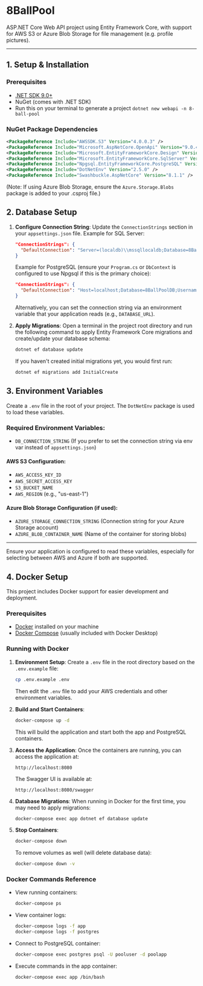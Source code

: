 # 8BallPool

ASP.NET Core Web API project using Entity Framework Core, with support for AWS S3 or Azure Blob Storage for file management (e.g. profile pictures).

---

## 1. Setup & Installation

### Prerequisites

- [.NET SDK 9.0+](https://dotnet.microsoft.com/download)
- NuGet (comes with .NET SDK)
- Run this on your terminal to generate a project `dotnet new webapi -n 8-ball-pool`

### NuGet Package Dependencies

```xml
<PackageReference Include="AWSSDK.S3" Version="4.0.0.3" />
<PackageReference Include="Microsoft.AspNetCore.OpenApi" Version="9.0.4" />
<PackageReference Include="Microsoft.EntityFrameworkCore.Design" Version="9.0.4" />
<PackageReference Include="Microsoft.EntityFrameworkCore.SqlServer" Version="9.0.4" />
<PackageReference Include="Npgsql.EntityFrameworkCore.PostgreSQL" Version="9.0.4" />
<PackageReference Include="DotNetEnv" Version="2.5.0" />
<PackageReference Include="Swashbuckle.AspNetCore" Version="8.1.1" />
```
(Note: If using Azure Blob Storage, ensure the `Azure.Storage.Blobs` package is added to your .csproj file.)

## 2. Database Setup

1.  **Configure Connection String**:
    Update the `ConnectionStrings` section in your `appsettings.json` file.
    Example for SQL Server:
    ```json
    "ConnectionStrings": {
      "DefaultConnection": "Server=(localdb)\\mssqllocaldb;Database=8BallPoolDB;Trusted_Connection=True;MultipleActiveResultSets=true"
    }
    ```
    Example for PostgreSQL (ensure your `Program.cs` or `DbContext` is configured to use Npgsql if this is the primary choice):
    ```json
    "ConnectionStrings": {
      "DefaultConnection": "Host=localhost;Database=8BallPoolDB;Username=youruser;Password=yourpassword"
    }
    ```
    Alternatively, you can set the connection string via an environment variable that your application reads (e.g., `DATABASE_URL`).

2.  **Apply Migrations**:
    Open a terminal in the project root directory and run the following command to apply Entity Framework Core migrations and create/update your database schema:
    ```bash
    dotnet ef database update
    ```
    If you haven't created initial migrations yet, you would first run:
    ```bash
    dotnet ef migrations add InitialCreate
    ```

## 3. Environment Variables
Create a `.env` file in the root of your project. The `DotNetEnv` package is used to load these variables.

### Required Environment Variables:

-   `DB_CONNECTION_STRING` (If you prefer to set the connection string via env var instead of `appsettings.json`)

#### AWS S3 Configuration:
-   `AWS_ACCESS_KEY_ID`
-   `AWS_SECRET_ACCESS_KEY`
-   `S3_BUCKET_NAME`
-   `AWS_REGION` (e.g., "us-east-1")

#### Azure Blob Storage Configuration (if used):
-   `AZURE_STORAGE_CONNECTION_STRING` (Connection string for your Azure Storage account)
-   `AZURE_BLOB_CONTAINER_NAME` (Name of the container for storing blobs)

---
Ensure your application is configured to read these variables, especially for selecting between AWS and Azure if both are supported.

## 4. Docker Setup

This project includes Docker support for easier development and deployment.

### Prerequisites
- [Docker](https://www.docker.com/get-started) installed on your machine
- [Docker Compose](https://docs.docker.com/compose/install/) (usually included with Docker Desktop)

### Running with Docker

1. **Environment Setup**:
   Create a `.env` file in the root directory based on the `.env.example` file:
   ```bash
   cp .env.example .env
   ```
   Then edit the `.env` file to add your AWS credentials and other environment variables.

2. **Build and Start Containers**:
   ```bash
   docker-compose up -d
   ```
   This will build the application and start both the app and PostgreSQL containers.

3. **Access the Application**:
   Once the containers are running, you can access the application at:
   ```
   http://localhost:8080
   ```
   The Swagger UI is available at:
   ```
   http://localhost:8080/swagger
   ```

4. **Database Migrations**:
   When running in Docker for the first time, you may need to apply migrations:
   ```bash
   docker-compose exec app dotnet ef database update
   ```

5. **Stop Containers**:
   ```bash
   docker-compose down
   ```
   To remove volumes as well (will delete database data):
   ```bash
   docker-compose down -v
   ```

### Docker Commands Reference

- View running containers:
  ```bash
  docker-compose ps
  ```

- View container logs:
  ```bash
  docker-compose logs -f app
  docker-compose logs -f postgres
  ```

- Connect to PostgreSQL container:
  ```bash
  docker-compose exec postgres psql -U pooluser -d poolapp
  ```

- Execute commands in the app container:
  ```bash
  docker-compose exec app /bin/bash
  ```

